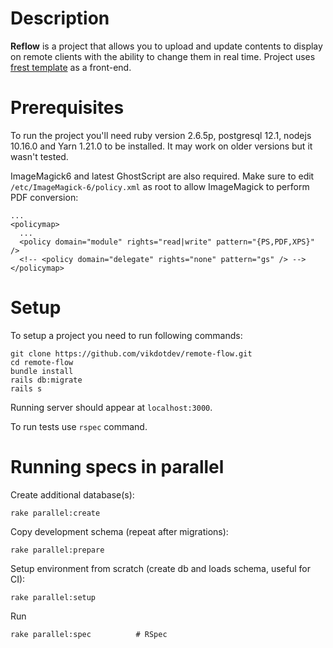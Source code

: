 # Description
__Reflow__ is a project that allows you to upload and update contents to display on remote clients with the ability to change them in real time. Project uses [frest template](https://www.pixinvent.com/demo/frest-clean-bootstrap-admin-dashboard-template/html/ltr/vertical-menu-template/dashboard-ecommerce.html) as a front-end.

# Prerequisites
To run the project you'll need ruby version 2.6.5p, postgresql 12.1, nodejs 10.16.0 and Yarn 1.21.0 to be installed. It may work on older versions but it wasn't tested.

ImageMagick6 and latest GhostScript are also required. Make sure to edit `/etc/ImageMagick-6/policy.xml` as root to allow ImageMagick to perform PDF conversion:
```
...
<policymap>
  ...
  <policy domain="module" rights="read|write" pattern="{PS,PDF,XPS}" />
  <!-- <policy domain="delegate" rights="none" pattern="gs" /> -->
</policymap>
```

# Setup
To setup a project you need to run following commands:
```
git clone https://github.com/vikdotdev/remote-flow.git
cd remote-flow
bundle install
rails db:migrate
rails s
```
Running server should appear at `localhost:3000`.

To run tests use `rspec` command.

# Running specs in parallel

Create additional database(s):
```
rake parallel:create
```
Copy development schema (repeat after migrations):
```
rake parallel:prepare
```
Setup environment from scratch (create db and loads schema, useful for CI):
```
rake parallel:setup
```
Run
```
rake parallel:spec          # RSpec
```

